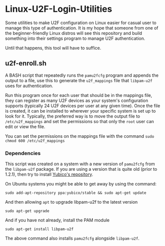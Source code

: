 # Linux-U2F-Login-Utilities


Some utilities to make U2F configuration on Linux easier for casual user to
manage this type of authentication. It is my hope that someone from one of the
beginner-friendly Linux distros will see this repository and build something into their settings program to manage U2F authentication.

Until that happens, this tool will have to suffice.

## u2f-enroll.sh


A BASH script that repeatedly runs the `pamu2fcfg` program and appends the output
to a file, use this to generate the `u2f_mappings` file that `libpam-u2f` uses
for authentication.

Run this program once for each user that should be in the mappings file, they can
register as many U2F devices as your system's configuration supports (typically
24 U2F devices per user at any given time). Once the file is created, it can be
installed to wherever your specific system is set up to look for it. Typically,
the preferred way is to move the output file to `/etc/u2f_mappings` and set
the permissions so that only the `root` user can edit or view the file.

You can set the permissions on the mappings file with the command
`sudo chmod 600 /etc/u2f_mappings`

### Dependencies

This script was created on a system with a new version of `pamu2fcfg` from the `libpam-u2f`
package. If you are using a version that is quite old (prior to 1.2.1), then try to install
[Yubico's repository](https://support.yubico.com/hc/en-us/articles/360016649039-Installing-Yubico-Software-on-Linux).

On Ubuntu systems you might be able to get away by using the command:

`sudo add-apt-repository ppa:yubico/stable && sudo apt-get update`

And then allowing `apt` to upgrade libpam-u2f to the latest version

`sudo apt-get upgrade`

And if you have not already, install the PAM module

`sudo apt-get install libpam-u2f`

The above command also installs `pamu2fcfg` alongside `libpam-u2f`.
